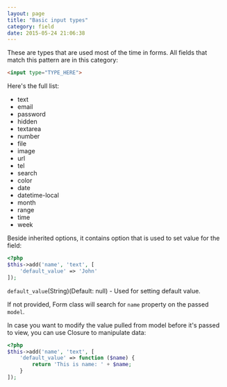 ```yaml
---
layout: page
title: "Basic input types"
category: field
date: 2015-05-24 21:06:38
---
```


These are types that are used most of the time in forms.
All fields that match this pattern are in this category:

```html
<input type="TYPE_HERE">
```

Here's the full list:
* text
* email
* password
* hidden
* textarea
* number
* file
* image
* url
* tel
* search
* color
* date
* datetime-local
* month
* range
* time
* week

Beside inherited options, it contains option that is used to set value for the field:

```php
<?php
$this->add('name', 'text', [
    'default_value' => 'John'
]);
```

`default_value`(String)(Default: null) - Used for setting default value.

If not provided, Form class will search for `name` property on the passed `model`.

In case you want to modify the value pulled from model before it's passed to view, you can use Closure to manipulate data:

```php
<?php
$this->add('name', 'text', [
    'default_value' => function ($name) {
        return 'This is name: ' + $name;
    }
]);
```
